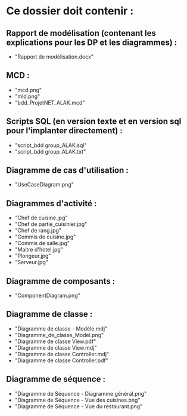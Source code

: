 # Ce dossier doit contenir :

## Rapport de modélisation (contenant les explications pour les DP et les diagrammes) :
* "Rapport de modélisation.docx"

## MCD :
* "mcd.png"
* "mld.png"
* "bdd_ProjetNET_ALAK.mcd"

## Scripts SQL (en version texte et en version sql pour l'implanter directement) :
* "script_bdd group_ALAK.sql"
* "script_bdd group_ALAK.txt"

## Diagramme de cas d'utilisation :
* "UseCaseDiagram.png"

## Diagrammes d'activité :
* "Chef de cuisine.jpg"
* "Chef de partie_cuisinier.jpg"
* "Chef de rang.jpg"
* "Commis de cuisine.jpg"
* "Commis de salle.jpg"
* "Maitre d'hotel.jpg"
* "Plongeur.jpg"
* "Serveur.jpg"

## Diagramme de composants :
* "ComponentDiagram.png"

## Diagramme de classe :
* "Diagramme de classe - Modèle.mdj"
* "Diagramme_de_classe_Model.png"
* "Diagramme de classe View.pdf"
* "Diagramme de classe View.mdj"
* "Diagramme de classe Controller.mdj"
* "Diagramme de classe Controller.pdf"

## Diagramme de séquence :
* "Diagramme de Séquence - Diagramme général.png"
* "Diagramme de Séquence - Vue des cuisines.png"
* "Diagramme de Séquence - Vue du restaurant.png"
